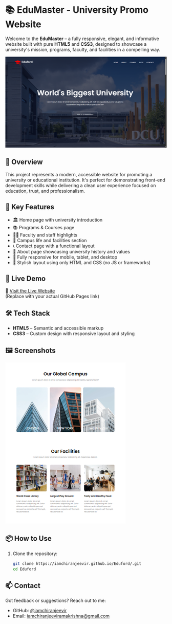 # 📚 EduMaster - University Promo Website

Welcome to the **EduMaster** – a fully responsive, elegant, and informative website built with pure **HTML5** and **CSS3**, designed to showcase a university's mission, programs, faculty, and facilities in a compelling way.

![EduMaster Screenshot](./eduford_img/Img.png)

## 🌟 Overview

This project represents a modern, accessible website for promoting a university or educational institution. It's perfect for demonstrating front-end development skills while delivering a clean user experience focused on education, trust, and professionalism.

## 🚀 Key Features

- 🏛️ Home page with university introduction
- 📚 Programs & Courses page
- 🧑‍🏫 Faculty and staff highlights
- 🏫 Campus life and facilities section
- 📞 Contact page with a functional layout
- 💼 About page showcasing university history and values
- 📱 Fully responsive for mobile, tablet, and desktop
- 🎨 Stylish layout using only HTML and CSS (no JS or frameworks)

## 📁 Live Demo

🔗 [Visit the Live Website]((https://iamchiranjeevir.github.io/Eduford/))  
(Replace with your actual GitHub Pages link)

## 🛠️ Tech Stack

- **HTML5** – Semantic and accessible markup
- **CSS3** – Custom design with responsive layout and styling

## 🖼️ Screenshots

![Screenshot 1](./eduford_img/Img1.PNG)

## 📦 How to Use

1. Clone the repository:
   ```bash
   git clone https://iamchiranjeevir.github.io/Eduford/.git
   cd Eduford

## 📫 Contact

Got feedback or suggestions? Reach out to me:

- GitHub: [@iamchiranjeevir](https://github.com/iamchiranjeevir)
- Email: iamchiranjeeviramakrishna@gmail.com

